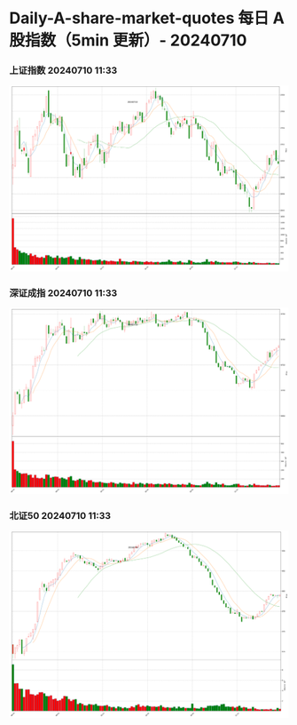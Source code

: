 
# Daily-A-share-market-quotes 每日 A 股指数（5min 更新）- 20240710

### 上证指数 20240710 11:33
![](./fig/2024/7/20240710-sh000001.png)

### 深证成指 20240710 11:33
![](./fig/2024/7/20240710-sz399001.png)

### 北证50 20240710 11:33
![](./fig/2024/7/20240710-bj899050.png)
